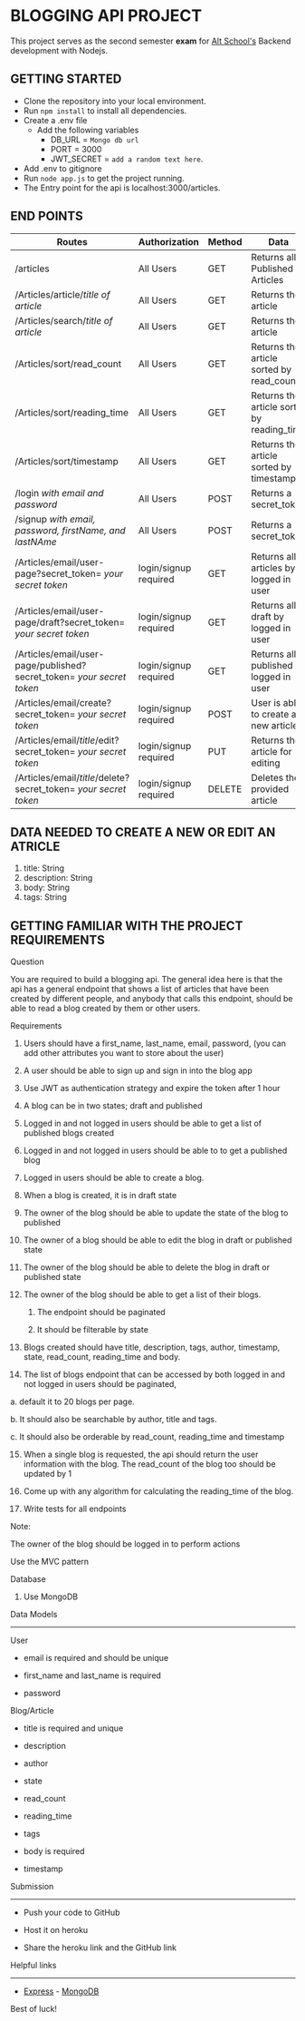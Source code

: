 # BLOGGING API PROJECT 

This project serves as the second semester **exam** for [Alt School's](altschoolafrica.com) Backend development with Nodejs.

## GETTING STARTED

* Clone the repository into your local environment.
* Run `npm install` to install all dependencies.
* Create a .env file
    * Add the following variables
        * DB_URL = `Mongo db url`
        * PORT = 3000
        * JWT_SECRET = `add a random text here`.
* Add .env to gitignore
* Run `node app.js` to get the project running.
* The Entry point for the api is localhost:3000/articles.

## END POINTS

Routes                                                                |Authorization        |Method  | Data
----------------------------------------------------------------------|---------------------|--------|------------------------------------------
/articles                                                             |All Users            |GET     |Returns all Published Articles
/Articles/article/*title of article*                                  |All Users            |GET     |Returns the article           
/Articles/search/*title of article*                                   |All Users            |GET     |Returns the article
/Articles/sort/read_count                                             |All Users            |GET     |Returns the article sorted by read_count 
/Articles/sort/reading_time                                           |All Users            |GET     |Returns the article sort by reading_time
/Articles/sort/timestamp                                              |All Users            |GET     |Returns the article sorted by timestamp   
/login    *with email and password*                                   |All Users            |POST    |Returns a secret_token
/signup    *with email, password, firstName, and lastNAme*            |All Users            |POST    |Returns a secret_token
/Articles/email/user-page?secret_token= *your secret token*           |login/signup required|GET     |Returns all articles by logged in user
/Articles/email/user-page/draft?secret_token= *your secret token*     |login/signup required|GET     |Returns all draft by logged in user
/Articles/email/user-page/published?secret_token= *your secret token* |login/signup required|GET     |Returns all published by logged in user
/Articles/email/create?secret_token= *your secret token*              |login/signup required|POST    |User is able to create a new article
/Articles/email/*title*/edit?secret_token= *your secret token*        |login/signup required|PUT     |Returns the article for editing
/Articles/email/*title*/delete?secret_token= *your secret token*      |login/signup required|DELETE  |Deletes the provided article

## DATA NEEDED TO CREATE A NEW OR EDIT AN ATRICLE

1. title: String
2. description: String
3. body: String
4. tags: String


## GETTING FAMILIAR WITH THE PROJECT REQUIREMENTS

Question

You are required to build a blogging api. The general idea here is that the api has a general endpoint that shows a list of articles that have been created by different people, and anybody that calls this endpoint, should be able to read a blog created by them or other users.

Requirements

1. Users should have a first_name, last_name, email, password, (you can add other attributes you want to store about the user)

2. A user should be able to sign up and sign in into the blog app

3. Use JWT as authentication strategy and expire the token after 1 hour

4. A blog can be in two states; draft and published

5. Logged in and not logged in users should be able to get a list of published blogs created

6. Logged in and not logged in users should be able to to get a published blog

7. Logged in users should be able to create a blog.

8. When a blog is created, it is in draft state

9. The owner of the blog should be able to update the state of the blog to published

10. The owner of a blog should be able to edit the blog in draft or published state

11. The owner of the blog should be able to delete the blog in draft or published state

12. The owner of the blog should be able to get a list of their blogs.

    1. The endpoint should be paginated

    2. It should be filterable by state

13. Blogs created should have title, description, tags, author, timestamp, state, read_count, reading_time and body.

14. The list of blogs endpoint that can be accessed by both logged in and not logged in users should be paginated,

a. default it to 20 blogs per page.

b. It should also be searchable by author, title and tags.

c. It should also be orderable by read_count, reading_time and timestamp

15. When a single blog is requested, the api should return the user information with the blog. The read_count of the blog too should be updated by 1

16. Come up with any algorithm for calculating the reading_time of the blog.

17. Write tests for all endpoints

Note:

The owner of the blog should be logged in to perform actions

Use the MVC pattern

Database

1. Use MongoDB

Data Models

___

User

- email is required and should be unique

- first_name and last_name is required

- password

Blog/Article

- title is required and unique

- description

- author

- state

- read_count

- reading_time

- tags

- body is required

- timestamp

Submission

___

- Push your code to GitHub

- Host it on heroku

- Share the heroku link and the GitHub link

Helpful links

___

- [Express](https://expressjs.com/) - [MongoDB](https://www.mongodb.com/)

Best of luck!







